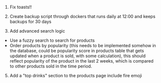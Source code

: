1. Fix toasts!!

2. Create backup script through dockers that runs daily at 12:00 and keeps backups for 30 days

3. Add advanced search logic

- Use a fuzzy search to search for products
- Order products by popularity (this needs to be implemented somehow in the database, could be popularity score in products table that gets updated when a product is sold, with some calculation), this should reflect popularity of the product in the last 2 weeks, which is compared to other products sold in the time period.

5. Add a "top drinks" section to the products page include fire emoji
